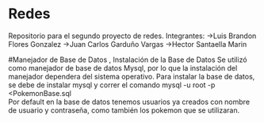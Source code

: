 # Redes
Repositorio para el segundo proyecto de redes.
Integrantes:
->Luis Brandon Flores Gonzalez
->Juan Carlos Garduño Vargas
->Hector Santaella Marin

#Manejador de Base de Datos , Instalación de la Base de Datos
Se utilizó como manejador de base de datos Mysql, por lo que la instalación del manejador dependera del sistema operativo.
Para instalar la base de datos, se debe de instalar mysql y correr el comando
mysql -u root -p <PokemonBase.sql  
Por default en la base de datos tenemos usuarios ya creados con nombre de usuario y contraseña, como también los pokemon que se utilizaran.